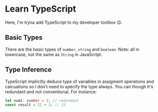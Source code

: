 # Learn TypeScript

Here, I'm tryna add TypeScript to my developer toolbox 😌.

## Basic Types

There are the basic types of `number`, `string` and `boolean`. Note: all in lowercase, not the same as `String` in JavaScript.

## Type Inference

TypeScript implicitly deduce type of variables in assigment operations and calcuations so I don't need to specify the type always. You can though it's redundant and not conventional.
For Instance:

```ts
let num1: number = 3; // redundant
const result = 12 + 3; // 15
```
